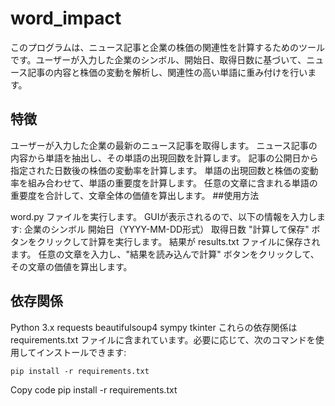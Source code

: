 # word_impact
このプログラムは、ニュース記事と企業の株価の関連性を計算するためのツールです。ユーザーが入力した企業のシンボル、開始日、取得日数に基づいて、ニュース記事の内容と株価の変動を解析し、関連性の高い単語に重み付けを行います。

## 特徴

ユーザーが入力した企業の最新のニュース記事を取得します。
ニュース記事の内容から単語を抽出し、その単語の出現回数を計算します。
記事の公開日から指定された日数後の株価の変動率を計算します。
単語の出現回数と株価の変動率を組み合わせて、単語の重要度を計算します。
任意の文章に含まれる単語の重要度を合計して、文章全体の価値を算出します。
##使用方法

word.py ファイルを実行します。
GUIが表示されるので、以下の情報を入力します:
企業のシンボル
開始日（YYYY-MM-DD形式）
取得日数
"計算して保存" ボタンをクリックして計算を実行します。
結果が results.txt ファイルに保存されます。
任意の文章を入力し、"結果を読み込んで計算" ボタンをクリックして、その文章の価値を算出します。
## 依存関係

Python 3.x
requests
beautifulsoup4
sympy
tkinter
これらの依存関係は requirements.txt ファイルに含まれています。必要に応じて、次のコマンドを使用してインストールできます:
```
pip install -r requirements.txt
```

Copy code
pip install -r requirements.txt
